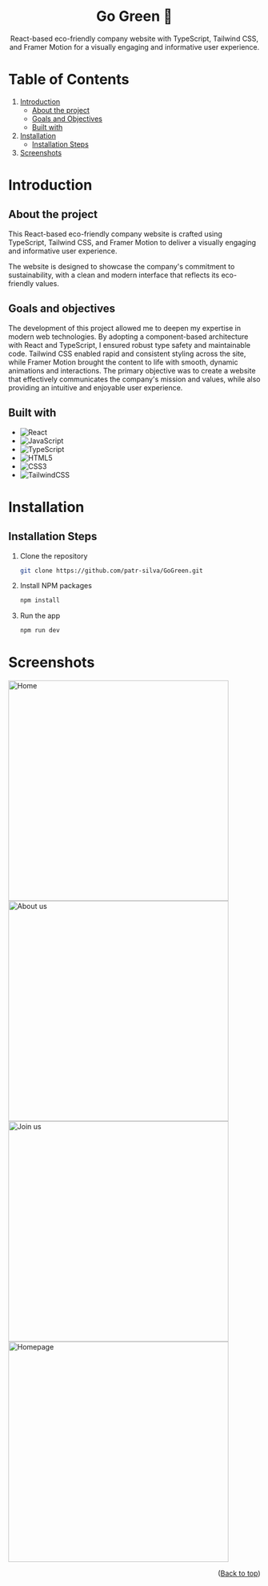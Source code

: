 <div align="center">
<h1 align="center">Go Green 🌳</h1>
<p align="center">
React-based eco-friendly company website with TypeScript, Tailwind CSS, and Framer Motion for a visually engaging and informative user experience.
</p>
</div>

# Table of Contents

1. [Introduction](#introduction)
    * [About the project](#about)
    * [Goals and Objectives](#goals)
    * [Built with](#built)
2. [Installation](#installation)
   * [Installation Steps](#installation)
3. [Screenshots](#screenshots)

<h1 id="introduction">Introduction</h1>
<h2 id="about">About the project</h2>

This React-based eco-friendly company website is crafted using TypeScript, Tailwind CSS, and Framer Motion to deliver a visually engaging and informative user experience. 

The website is designed to showcase the company's commitment to sustainability, with a clean and modern interface that reflects its eco-friendly values.

<h2 id="goals">Goals and objectives</h2>

The development of this project allowed me to deepen my expertise in modern web technologies. By adopting a component-based architecture with React and TypeScript, I ensured robust type safety and maintainable code. Tailwind CSS enabled rapid and consistent styling across the site, while Framer Motion brought the content to life with smooth, dynamic animations and interactions. The primary objective was to create a website that effectively communicates the company's mission and values, while also providing an intuitive and enjoyable user experience.

<h2 id="built">Built with</h2>

*  ![React](https://img.shields.io/badge/react-%2320232a.svg?style=plastic&logo=react&logoColor=%2361DAFB)
*  ![JavaScript](https://img.shields.io/badge/javascript-%23323330.svg?style=plastic&logo=javascript&logoColor=%23F7DF1E)
* ![TypeScript](https://img.shields.io/badge/typescript-%23007ACC.svg?style=plastic&logo=typescript&logoColor=white) 
*  ![HTML5](https://img.shields.io/badge/html5-%23E34F26.svg?style=plastic&logo=html5&logoColor=white)
*  ![CSS3](https://img.shields.io/badge/css3-%231572B6.svg?style=plastic&logo=css3&logoColor=white)
*  ![TailwindCSS](https://img.shields.io/badge/tailwindcss-%2338B2AC.svg?style=plastic&logo=tailwind-css&logoColor=white)

<h1 id="installation">Installation</h1>
<h2 id="installation">Installation Steps</h2>

1. Clone the repository
   ```sh
   git clone https://github.com/patr-silva/GoGreen.git
   ```
2. Install NPM packages
   ```sh
   npm install
   ```
3. Run the app 
      ```sh
   npm run dev
   ```

<h1 id="screenshots">Screenshots</h1>
<div>
<img width="440" alt="Home" src="https://github.com/user-attachments/assets/daab6801-170e-4471-8e62-942bceebc31c">
<img width="440" alt="About us" src="https://github.com/user-attachments/assets/ede459d3-ffb8-4d45-a7aa-246b720b2180">
<img width="440" alt="Join us" src="https://github.com/user-attachments/assets/707ff654-2964-489f-93ed-fb6c954d68ab">
<img width="440" alt="Homepage" src="https://github.com/user-attachments/assets/9a4cbb45-77a0-42e5-a856-764c87cc358a">
</div>

<p align="right">(<a href="#introduction">Back to top</a>)</p>


